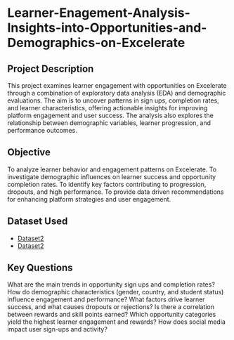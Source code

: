# Learner-Enagement-Analysis-Insights-into-Opportunities-and-Demographics-on-Excelerate

## Project Description
This project examines learner engagement with opportunities on Excelerate through a combination of exploratory data analysis (EDA) and demographic evaluations. The aim is to uncover patterns in sign ups, completion rates, and learner characteristics, offering actionable insights for improving platform engagement and user success. The analysis also explores the relationship between demographic variables, learner progression, and performance outcomes.

## Objective
To analyze learner behavior and engagement patterns on Excelerate.
To investigate demographic influences on learner success and opportunity completion rates.
To identify key factors contributing to progression, dropouts, and high performance.
To provide data driven recommendations for enhancing platform strategies and user engagement.

## Dataset Used
- <a href="https://github.com/Paschal-lee/Learner-Engagement-Analysis-Insights-into-Opportunities-and-Demographics-on-Excelerate/blob/main/Excelerate_User_Data_V1_2024-09-08.xlsm">Dataset2</a>
- <a href="https://github.com/Paschal-lee/Learner-Engagement-Analysis-Insights-into-Opportunities-and-Demographics-on-Excelerate/blob/main/Excelerate_OpportunityData_SignupComplete_V2_2024-09-8.csv">Dataset2</a>

## Key Questions
What are the main trends in opportunity sign ups and completion rates?
How do demographic characteristics (gender, country, and student status) influence engagement and performance?
What factors drive learner success, and what causes dropouts or rejections?
Is there a correlation between rewards and skill points earned?
Which opportunity categories yield the highest learner engagement and rewards?
How does social media impact user sign-ups and activity?
